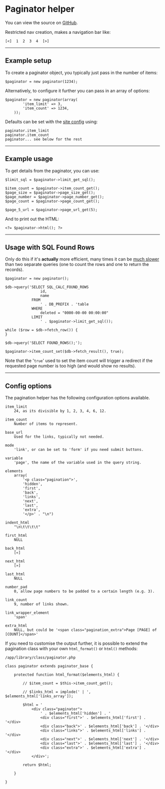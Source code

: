 
# Paginator helper

You can view the source on [GitHub](https://github.com/craigfrancis/framework/blob/master/framework/0.1/library/class/paginator.php).

Restricted nav creation, makes a navigation bar like:

	[<]  1  2  3  4  [>]

---

## Example setup

To create a paginator object, you typically just pass in the number of items:

	$paginator = new paginator(1234);

Alternatively, to configure it further you can pass in an array of options:

	$paginator = new paginator(array(
			'item_limit' => 3,
			'item_count' => 1234,
		));

Defaults can be set with the [site config](../../doc/setup/config.md) using:

	paginator.item_limit
	paginator.item_count
	paginator... see below for the rest

---

## Example usage

To get details from the paginator, you can use:

	$limit_sql = $paginator->limit_get_sql();

	$item_count = $paginator->item_count_get();
	$page_size = $paginator->page_size_get();
	$page_number = $paginator->page_number_get();
	$page_count = $paginator->page_count_get();

	$page_5_url = $paginator->page_url_get(5);

And to print out the HTML:

	<?= $paginator->html(); ?>

---

## Usage with SQL Found Rows

Only do this if it's **actually** more efficient, many times it can be [much slower](http://stackoverflow.com/q/186588) than two separate queries (one to count the rows and one to return the records).

	$paginator = new paginator();

	$db->query('SELECT SQL_CALC_FOUND_ROWS
					id,
					name
				FROM
					' . DB_PREFIX . 'table
				WHERE
					deleted = "0000-00-00 00:00:00"
				LIMIT
					' . $paginator->limit_get_sql());

	while ($row = $db->fetch_row()) {
	}

	$db->query('SELECT FOUND_ROWS();');

	$paginator->item_count_set($db->fetch_result(), true);

Note that the '`true`' used to set the item count will trigger a redirect if the requested page number is too high (and would show no results).

---

## Config options

The pagination helper has the following configuration options available.

	item_limit
		24, as its divisible by 1, 2, 3, 4, 6, 12.

	item_count
		Number of items to represent.

	base_url
		Used for the links, typically not needed.

	mode
		'link', or can be set to 'form' if you need submit buttons.

	variable
		'page', the name of the variable used in the query string.

	elements
		array(
			'<p class="pagination">',
			'hidden',
			'first',
			'back',
			'links',
			'next',
			'last',
			'extra',
			'</p>' . "\n")

	indent_html
		"\n\t\t\t\t"

	first_html
		NULL

	back_html
		[«]

	next_html
		[»]

	last_html
		NULL

	number_pad
		0, allow page numbers to be padded to a certain length (e.g. 3).

	link_count
		9, number of links shown.

	link_wrapper_element
		'span'

	extra_html
		NULL, but could be '<span class="pagination_extra">Page [PAGE] of [COUNT]</span>'

If you need to customise the output further, it is possible to extend the pagination class with your own `html_format()` or `html()` methods:

	/app/library/class/paginator.php

	class paginator extends paginator_base {

		protected function html_format($elements_html) {

			// $item_count = $this->item_count_get();

			// $links_html = implode(' | ', $elements_html['links_array']);

			$html = '
				<div class="paginator">
					' . $elements_html['hidden'] . '
					<div class="first">' . $elements_html['first'] . '</div>
					<div class="back">' . $elements_html['back'] . '</div>
					<div class="links">' . $elements_html['links'] . '</div>
					<div class="next">' . $elements_html['next'] . '</div>
					<div class="last">' . $elements_html['last'] . '</div>
					<div class="extra">' . $elements_html['extra'] . '</div>
				</div>';

			return $html;

		}

	}
